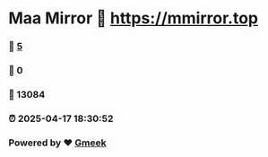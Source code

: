 # Maa Mirror :link: https://mmirror.top 
### :page_facing_up: [5](https://mmirror.top/tag.html) 
### :speech_balloon: 0 
### :hibiscus: 13084 
### :alarm_clock: 2025-04-17 18:30:52 
### Powered by :heart: [Gmeek](https://github.com/Meekdai/Gmeek)
